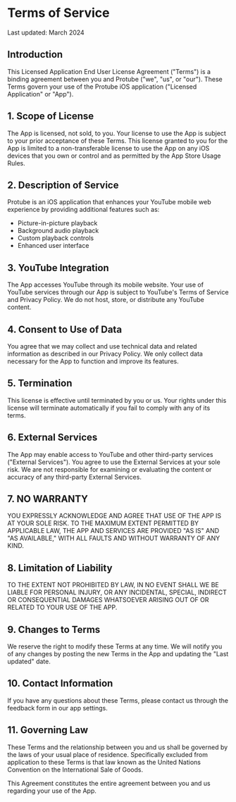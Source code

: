 # Terms of Service

Last updated: March 2024

## Introduction

This Licensed Application End User License Agreement ("Terms") is a binding agreement between you and Protube ("we", "us", or "our"). These Terms govern your use of the Protube iOS application ("Licensed Application" or "App").

## 1. Scope of License

The App is licensed, not sold, to you. Your license to use the App is subject to your prior acceptance of these Terms. This license granted to you for the App is limited to a non-transferable license to use the App on any iOS devices that you own or control and as permitted by the App Store Usage Rules.

## 2. Description of Service

Protube is an iOS application that enhances your YouTube mobile web experience by providing additional features such as:
- Picture-in-picture playback
- Background audio playback
- Custom playback controls
- Enhanced user interface

## 3. YouTube Integration

The App accesses YouTube through its mobile website. Your use of YouTube services through our App is subject to YouTube's Terms of Service and Privacy Policy. We do not host, store, or distribute any YouTube content.

## 4. Consent to Use of Data

You agree that we may collect and use technical data and related information as described in our Privacy Policy. We only collect data necessary for the App to function and improve its features.

## 5. Termination

This license is effective until terminated by you or us. Your rights under this license will terminate automatically if you fail to comply with any of its terms.

## 6. External Services

The App may enable access to YouTube and other third-party services ("External Services"). You agree to use the External Services at your sole risk. We are not responsible for examining or evaluating the content or accuracy of any third-party External Services.

## 7. NO WARRANTY

YOU EXPRESSLY ACKNOWLEDGE AND AGREE THAT USE OF THE APP IS AT YOUR SOLE RISK. TO THE MAXIMUM EXTENT PERMITTED BY APPLICABLE LAW, THE APP AND SERVICES ARE PROVIDED "AS IS" AND "AS AVAILABLE," WITH ALL FAULTS AND WITHOUT WARRANTY OF ANY KIND.

## 8. Limitation of Liability

TO THE EXTENT NOT PROHIBITED BY LAW, IN NO EVENT SHALL WE BE LIABLE FOR PERSONAL INJURY, OR ANY INCIDENTAL, SPECIAL, INDIRECT OR CONSEQUENTIAL DAMAGES WHATSOEVER ARISING OUT OF OR RELATED TO YOUR USE OF THE APP.

## 9. Changes to Terms

We reserve the right to modify these Terms at any time. We will notify you of any changes by posting the new Terms in the App and updating the "Last updated" date.

## 10. Contact Information

If you have any questions about these Terms, please contact us through the feedback form in our app settings.

## 11. Governing Law

These Terms and the relationship between you and us shall be governed by the laws of your usual place of residence. Specifically excluded from application to these Terms is that law known as the United Nations Convention on the International Sale of Goods.

This Agreement constitutes the entire agreement between you and us regarding your use of the App.